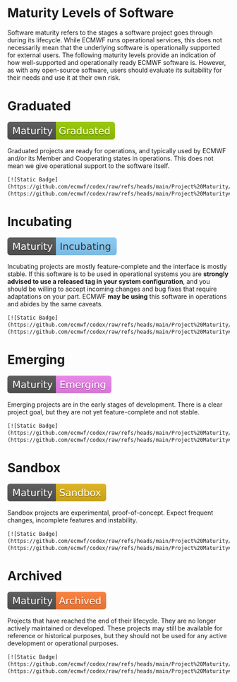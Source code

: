 # Maturity Levels of Software

Software maturity refers to the stages a software project goes through during its lifecycle. While ECMWF runs operational services, this does not necessarily mean that the underlying software is operationally supported for external users. The following maturity levels provide an indication of how well-supported and operationally ready ECMWF software is. However, as with any open-source software, users should evaluate its suitability for their needs and use it at their own risk.

# Graduated

[![Static Badge](https://github.com/ecmwf/codex/raw/refs/heads/main/Project%20Maturity/graduated_badge.svg)](https://github.com/ecmwf/codex/raw/refs/heads/main/Project%20Maturity#graduated)

Graduated projects are ready for operations, and typically used by ECMWF and/or its Member and Cooperating states in operations. This does not mean we give operational support to the software itself.

    [![Static Badge](https://github.com/ecmwf/codex/raw/refs/heads/main/Project%20Maturity/graduated_badge.svg)](https://github.com/ecmwf/codex/raw/refs/heads/main/Project%20Maturity#graduated))

# Incubating

[![Static Badge](https://github.com/ecmwf/codex/raw/refs/heads/main/Project%20Maturity/incubating_badge.svg)](https://github.com/ecmwf/codex/raw/refs/heads/main/Project%20Maturity#incubating)

Incubating projects are mostly feature-complete and the interface is mostly stable.  If this software is to be used in operational systems you are **strongly advised to use a released tag in your system configuration**, and you should be willing to accept incoming changes and bug fixes that require adaptations on your part. ECMWF **may be using** this software in operations and abides by the same caveats.

    [![Static Badge](https://github.com/ecmwf/codex/raw/refs/heads/main/Project%20Maturity/incubating_badge.svg)](https://github.com/ecmwf/codex/raw/refs/heads/main/Project%20Maturity#incubating)

# Emerging

[![Static Badge](https://github.com/ecmwf/codex/raw/refs/heads/main/Project%20Maturity/emerging_badge.svg)](https://github.com/ecmwf/codex/raw/refs/heads/main/Project%20Maturity#emerging)

Emerging projects are in the early stages of development. There is a clear project goal, but they are not yet feature-complete and not stable.

    [![Static Badge](https://github.com/ecmwf/codex/raw/refs/heads/main/Project%20Maturity/emerging_badge.svg)](https://github.com/ecmwf/codex/raw/refs/heads/main/Project%20Maturity#emerging)

# Sandbox

[![Static Badge](https://github.com/ecmwf/codex/raw/refs/heads/main/Project%20Maturity/sandbox_badge.svg)](https://github.com/ecmwf/codex/raw/refs/heads/main/Project%20Maturity#sandbox)

Sandbox projects are experimental, proof-of-concept. Expect frequent changes, incomplete features and instability.

    [![Static Badge](https://github.com/ecmwf/codex/raw/refs/heads/main/Project%20Maturity/sandbox_badge.svg)](https://github.com/ecmwf/codex/raw/refs/heads/main/Project%20Maturity#sandbox)

# Archived

[![Static Badge](https://github.com/ecmwf/codex/raw/refs/heads/main/Project%20Maturity/archived_badge.svg)](https://github.com/ecmwf/codex/raw/refs/heads/main/Project%20Maturity#archived)

Projects that have reached the end of their lifecycle.
They are no longer actively maintained or developed. 
These projects may still be available for reference or historical purposes, but they should not be used for any active development or operational purposes.

    [![Static Badge](https://github.com/ecmwf/codex/raw/refs/heads/main/Project%20Maturity/archived_badge.svg)](https://github.com/ecmwf/codex/raw/refs/heads/main/Project%20Maturity#archived)
